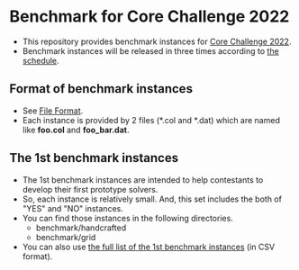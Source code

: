 # Benchmark for Core Challenge 2022

- This repository provides benchmark instances for [Core Challenge 2022](https://core-challenge.github.io/2022/).
- Benchmark instances will be released in three times according to [the schedule](https://core-challenge.github.io/2022/#schedule).

## Format of benchmark instances

- See [File Format](https://core-challenge.github.io/2022/#file_format).
- Each instance is provided by 2 files (*.col and *.dat) which are named like **foo.col** and **foo_bar.dat**.

## The 1st benchmark instances

- The 1st benchmark instances are intended to help contestants to develop their first prototype solvers.
- So, each instance is relatively small. And, this set includes the both of "YES" and "NO" instances.
- You can find those instances in the following directories.
  - benchmark/handcrafted
  - benchmark/grid
- You can also use [the full list of the 1st benchmark instances](/list/list-1st-benchmark.csv) (in CSV format).
